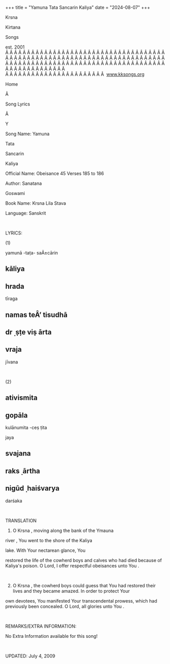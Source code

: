 +++ 
title = "Yamuna Tata Sancarin Kaliya"
date = "2024-08-07"
+++

Krsna
 
Kirtana
 
Songs

est. 2001
Â Â Â Â Â Â Â Â Â Â Â Â Â Â Â Â Â Â Â Â Â Â Â Â Â Â Â Â Â Â Â Â Â Â Â Â Â Â Â Â Â Â Â Â Â Â Â Â Â Â Â Â Â Â Â Â Â Â Â Â Â Â Â Â Â Â Â Â Â Â Â Â Â Â Â Â Â Â Â Â Â Â Â Â Â Â Â Â Â Â Â Â Â Â Â Â Â Â Â Â Â Â Â Â Â Â Â Â Â Â Â Â Â Â Â Â Â Â Â Â Â Â Â Â Â  
Â Â Â Â Â Â Â Â Â Â Â Â Â Â Â Â Â Â Â Â Â Â Â  
www.kksongs.org








Home


Ã 
 
Song Lyrics
 
Ã 
 
Y


Song Name: 
Yamuna
 
Tata
 
Sancarin
 
Kaliya


Official Name: Obeisance 45 Verses 185 to 186


Author: 
Sanatana
 
Goswami


Book Name: 
Krsna
 Lila 
Stava


Language: 
Sanskrit




 


LYRICS:


(1)


yamunā
-taṭa-
saÃ±cārin
 
kāliya
-
hrada
-
tīraga
 


namas
 teÂ’
tisudhā
-
dr
̣
ṣṭe
 viṣ
ārta
-
vraja
-
jīvana


 


(2)


ativismita
-
gopāla
-
kulānumita
-ceṣ
ṭita




jaya
 
svajana
-
raks
̣
ārtha
-
nigūd
̣
haiśvarya
-
darśaka


 


TRANSLATION


1) O 
Krsna
,
moving along the bank of the 
Ymauna
 
river
, You went to the shore of the 
Kaliya

lake. With Your 
nectarean
 glance, 
You

restored the life of the cowherd boys and calves who had died because of 
Kaliya's
 poison. O Lord, I offer respectful 
obeisances
 unto 
You
.


 


2) O 
Krsna
,
the cowherd boys could guess that 
You
 had restored
their lives and they became amazed. In order to protect 
Your

own devotees, You manifested Your transcendental prowess, which had previously
been concealed. O Lord, all glories unto 
You
.


 


REMARKS/EXTRA INFORMATION:


No
Extra Information available for this song!


 


UPDATED:
 July 4, 2009